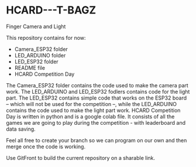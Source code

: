 # HCARD---T-BAGZ
Finger Camera and Light

This repository contains for now:
- Camera_ESP32 folder
- LED_ARDUINO folder
- LED_ESP32 folder
- README file
- HCARD Competition Day

The Camera_ESP32 folder contains the code used to make the camera part work.
The LED_ARDUINO and LED_ESP32 fodlers contains code for the light part. The LED_ESP32 contains simple code that works on the ESP32 board – which will not be used for the competition –, while the LED_ARDUINO contains the code used to make the light part work.
HCARD Competition Day is written in python and is a google colab file. It consists of all the games we are going to play during the competition - with leaderboard and data saving.

Feel all free to create your branch so we can program on our own and then merge once the code is working.

Use GitFront to build the current repository on a sharable link.
